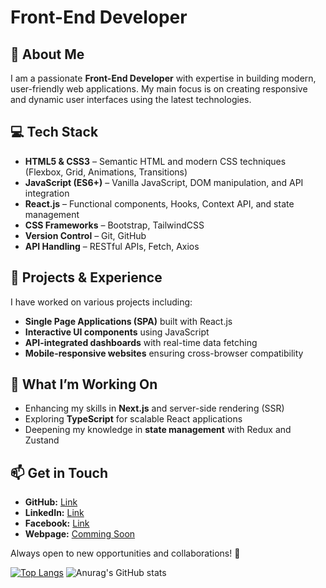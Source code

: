 # Front-End Developer

## 👋 About Me
I am a passionate **Front-End Developer** with expertise in building modern, user-friendly web applications. My main focus is on creating responsive and dynamic user interfaces using the latest technologies.

## 💻 Tech Stack
- **HTML5 & CSS3** – Semantic HTML and modern CSS techniques (Flexbox, Grid, Animations, Transitions)
- **JavaScript (ES6+)** – Vanilla JavaScript, DOM manipulation, and API integration
- **React.js** – Functional components, Hooks, Context API, and state management
- **CSS Frameworks** – Bootstrap, TailwindCSS
- **Version Control** – Git, GitHub
- **API Handling** – RESTful APIs, Fetch, Axios

## 🚀 Projects & Experience
I have worked on various projects including:
- **Single Page Applications (SPA)** built with React.js
- **Interactive UI components** using JavaScript
- **API-integrated dashboards** with real-time data fetching
- **Mobile-responsive websites** ensuring cross-browser compatibility

## 🎯 What I’m Working On
- Enhancing my skills in **Next.js** and server-side rendering (SSR)
- Exploring **TypeScript** for scalable React applications
- Deepening my knowledge in **state management** with Redux and Zustand

## 📫 Get in Touch
- **GitHub:** [Link](https://github.com/PVidev)
- **LinkedIn:** [Link](https://www.linkedin.com/in/peyo-videv-a59256242/)
- **Facebook:** [Link](https://www.facebook.com/peyovidev/)
- **Webpage:** [Comming Soon](#)

Always open to new opportunities and collaborations! 🚀

[![Top Langs](https://github-readme-stats.vercel.app/api/top-langs/?username=pvidev&layout=donut)](https://github.com/anuraghazra/github-readme-stats) ![Anurag's GitHub stats](https://github-readme-stats.vercel.app/api?username=pvidev&show_icons=true&theme=metro)
